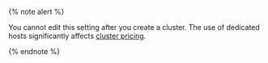 {% note alert %}

You cannot edit this setting after you create a cluster. The use of dedicated hosts significantly affects [cluster pricing](../../../managed-kafka/pricing.md).

{% endnote %}

